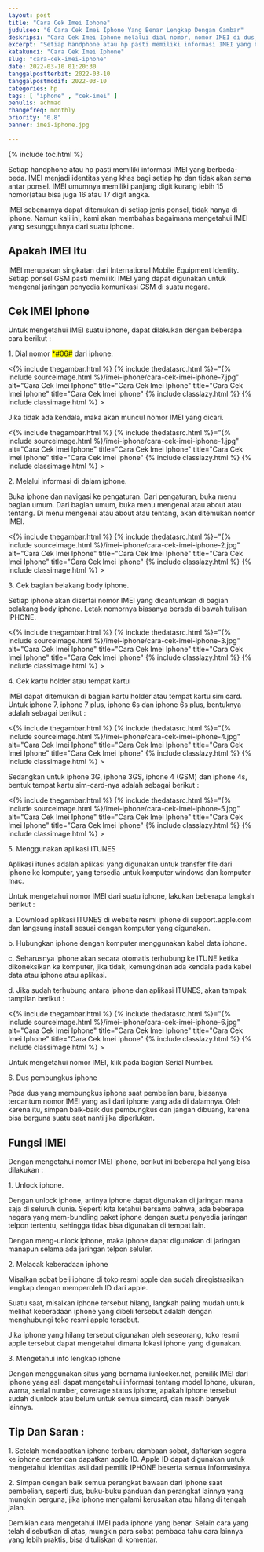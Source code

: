 ```yaml
---
layout: post
title: "Cara Cek Imei Iphone"
judulseo: "6 Cara Cek Imei Iphone Yang Benar Lengkap Dengan Gambar"
deskripsi: "Cara Cek Imei Iphone melalui dial nomor, nomor IMEI di dus, nomor IMEI di belakang body iphone, IMEI di card holder iphone, aplikasi itunes"
excerpt: "Setiap handphone atau hp pasti memiliki informasi IMEI yang berbeda-beda. IMEI menjadi identitas yang khas bagi setiap hp dan tidak akan sama antar ponsel. IMEI umumnya memiliki panjang digit kurang lebih 15 nomor(atau bisa juga 16 atau 17 digit angka"
katakunci: "Cara Cek Imei Iphone"
slug: "cara-cek-imei-iphone"
date: 2022-03-10 01:20:30
tanggalpostterbit: 2022-03-10
tanggalpostmodif: 2022-03-10
categories: hp
tags: [ "iphone" , "cek-imei" ]
penulis: achmad
changefreq: monthly
priority: "0.8"
banner: imei-iphone.jpg

---
```


{% include toc.html %}

<p>Setiap handphone atau hp pasti memiliki informasi IMEI yang berbeda-beda. IMEI menjadi identitas yang khas bagi setiap hp dan tidak akan sama antar ponsel. IMEI umumnya memiliki panjang digit kurang lebih 15 nomor(atau bisa juga 16 atau 17 digit angka.</p>

<p>IMEI sebenarnya dapat ditemukan di setiap jenis ponsel, tidak hanya di iphone. Namun kali ini, kami akan membahas bagaimana mengetahui IMEI yang sesungguhnya dari suatu iphone.</p>


## Apakah IMEI Itu

<p>IMEI merupakan singkatan dari International Mobile Equipment Identity. Setiap ponsel GSM pasti memiliki IMEI yang dapat digunakan untuk mengenal jaringan penyedia komunikasi GSM di suatu negara.</p>


## Cek IMEI Iphone

<p>Untuk mengetahui IMEI suatu iphone, dapat dilakukan dengan beberapa cara berikut :</p>

<p>1. Dial nomor <span style="background-color: #FFFF00">*#06#</span> dari iphone.</p>

<p><{% include thegambar.html %} {% include thedatasrc.html %}="{% include sourceimage.html %}/imei-iphone/cara-cek-imei-iphone-7.jpg" alt="Cara Cek Imei Iphone" title="Cara Cek Imei Iphone" title="Cara Cek Imei Iphone" title="Cara Cek Imei Iphone"  {% include classlazy.html %} {% include classimage.html %} ></p>

<p>Jika tidak ada kendala, maka akan muncul nomor IMEI yang dicari.</p>

<p><{% include thegambar.html %} {% include thedatasrc.html %}="{% include sourceimage.html %}/imei-iphone/cara-cek-imei-iphone-1.jpg" alt="Cara Cek Imei Iphone" title="Cara Cek Imei Iphone" title="Cara Cek Imei Iphone" title="Cara Cek Imei Iphone"  {% include classlazy.html %} {% include classimage.html %} ></p>

<p>2. Melalui informasi di dalam iphone.</p>

<p>Buka iphone dan navigasi ke pengaturan. Dari pengaturan, buka menu bagian umum. Dari bagian umum, buka menu mengenai atau about atau tentang. Di menu mengenai atau about atau tentang, akan ditemukan nomor IMEI.</p>

<p><{% include thegambar.html %} {% include thedatasrc.html %}="{% include sourceimage.html %}/imei-iphone/cara-cek-imei-iphone-2.jpg" alt="Cara Cek Imei Iphone" title="Cara Cek Imei Iphone" title="Cara Cek Imei Iphone" title="Cara Cek Imei Iphone"  {% include classlazy.html %} {% include classimage.html %} ></p>

<p>3. Cek bagian belakang body iphone.</p>

<p>Setiap iphone akan disertai nomor IMEI yang dicantumkan di bagian belakang body iphone. Letak nomornya biasanya berada di bawah tulisan IPHONE.</p>

<p><{% include thegambar.html %} {% include thedatasrc.html %}="{% include sourceimage.html %}/imei-iphone/cara-cek-imei-iphone-3.jpg" alt="Cara Cek Imei Iphone" title="Cara Cek Imei Iphone" title="Cara Cek Imei Iphone" title="Cara Cek Imei Iphone"  {% include classlazy.html %} {% include classimage.html %} ></p>

<p>4. Cek kartu holder atau tempat kartu</p>

<p>IMEI dapat ditemukan di bagian kartu holder atau tempat kartu sim card. Untuk iphone 7, iphone 7 plus, iphone 6s dan iphone 6s plus, bentuknya adalah sebagai berikut :</p>

<p><{% include thegambar.html %} {% include thedatasrc.html %}="{% include sourceimage.html %}/imei-iphone/cara-cek-imei-iphone-4.jpg" alt="Cara Cek Imei Iphone" title="Cara Cek Imei Iphone" title="Cara Cek Imei Iphone" title="Cara Cek Imei Iphone"  {% include classlazy.html %} {% include classimage.html %} ></p>

<p>Sedangkan untuk iphone 3G, iphone 3GS, iphone 4 (GSM) dan iphone 4s, bentuk tempat kartu sim-card-nya adalah sebagai berikut :</p>

<p><{% include thegambar.html %} {% include thedatasrc.html %}="{% include sourceimage.html %}/imei-iphone/cara-cek-imei-iphone-5.jpg" alt="Cara Cek Imei Iphone" title="Cara Cek Imei Iphone" title="Cara Cek Imei Iphone" title="Cara Cek Imei Iphone"  {% include classlazy.html %} {% include classimage.html %} ></p>

<p>5. Menggunakan aplikasi ITUNES</p>

<p>Aplikasi itunes adalah aplikasi yang digunakan untuk transfer file dari iphone ke komputer, yang tersedia untuk komputer windows dan komputer mac.</p>

<p>Untuk mengetahui nomor IMEI dari suatu iphone, lakukan beberapa langkah berikut :</p>

<p>a. Download aplikasi ITUNES di website resmi iphone di support.apple.com dan langsung install sesuai dengan komputer yang digunakan.</p>

<p>b. Hubungkan iphone dengan komputer menggunakan kabel data iphone.</p>

<p>c. Seharusnya iphone akan secara otomatis terhubung ke ITUNE ketika dikoneksikan ke komputer, jika tidak, kemungkinan ada kendala pada kabel data atau iphone atau aplikasi.</p>

<p>d. Jika sudah terhubung antara iphone dan aplikasi ITUNES, akan tampak tampilan berikut :</p>

<p><{% include thegambar.html %} {% include thedatasrc.html %}="{% include sourceimage.html %}/imei-iphone/cara-cek-imei-iphone-6.jpg" alt="Cara Cek Imei Iphone" title="Cara Cek Imei Iphone" title="Cara Cek Imei Iphone" title="Cara Cek Imei Iphone"  {% include classlazy.html %} {% include classimage.html %} ></p>

<p>Untuk mengetahui nomor IMEI, klik pada bagian Serial Number.</p>

<p>6. Dus pembungkus iphone</p>

<p>Pada dus yang membungkus iphone saat pembelian baru, biasanya tercantum nomor IMEI yang asli dari iphone yang ada di dalamnya. Oleh karena itu, simpan baik-baik dus pembungkus dan jangan dibuang, karena bisa berguna suatu saat nanti jika diperlukan.</p>


## Fungsi IMEI

<p>Dengan mengetahui nomor IMEI iphone, berikut ini beberapa hal yang bisa dilakukan :</p>

<p>1. Unlock iphone.</p>

<p>Dengan unlock iphone, artinya iphone dapat digunakan di jaringan mana saja di seluruh dunia. Seperti kita ketahui bersama bahwa, ada beberapa negara yang mem-bundling paket iphone dengan suatu penyedia jaringan telpon tertentu, sehingga tidak bisa digunakan di tempat lain.</p>

<p>Dengan meng-unlock iphone, maka iphone dapat digunakan di jaringan manapun selama ada jaringan telpon seluler.</p>

<p>2. Melacak keberadaan iphone</p>

<p>Misalkan sobat beli iphone di toko resmi apple dan sudah diregistrasikan lengkap dengan memperoleh ID dari apple.</p>

<p>Suatu saat, misalkan iphone tersebut hilang, langkah paling mudah untuk melihat keberadaan iphone yang dibeli tersebut adalah dengan menghubungi toko resmi apple tersebut.</p>

<p>Jika iphone yang hilang tersebut digunakan oleh seseorang, toko resmi apple tersebut dapat mengetahui dimana lokasi iphone yang digunakan.</p>

<p>3. Mengetahui info lengkap iphone</p>

<p>Dengan menggunakan situs yang bernama iunlocker.net, pemilik IMEI dari iphone yang asli dapat mengetahui informasi tentang model Iphone, ukuran, warna, serial number, coverage status iphone, apakah iphone tersebut sudah diunlock atau belum untuk semua simcard, dan masih banyak lainnya.</p>


## Tip Dan Saran :

<p>1. Setelah mendapatkan iphone terbaru dambaan sobat, daftarkan segera ke iphone center dan dapatkan apple ID. Apple ID dapat digunakan untuk mengetahui identitas asli dari pemilik IPHONE beserta semua informasinya.</p>

<p>2. Simpan dengan baik semua perangkat bawaan dari iphone saat pembelian, seperti dus, buku-buku panduan dan perangkat lainnya yang mungkin berguna, jika iphone mengalami kerusakan atau hilang di tengah jalan.</p>

<p>Demikian cara mengetahui IMEI pada iphone yang benar. Selain cara yang telah disebutkan di atas, mungkin para sobat pembaca tahu cara lainnya yang lebih praktis, bisa dituliskan di komentar.</p>